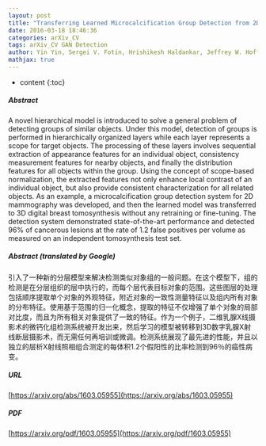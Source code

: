 ```yaml
---
layout: post
title: "Transferring Learned Microcalcification Group Detection from 2D Mammography to 3D Digital Breast Tomosynthesis Using a Hierarchical Model and Scope-based Normalization Features"
date: 2016-03-18 18:46:36
categories: arXiv_CV
tags: arXiv_CV GAN Detection
author: Yin Yin, Sergei V. Fotin, Hrishikesh Haldankar, Jeffrey W. Hoffmeister, Senthil Periaswamy
mathjax: true
---
```


* content
{:toc}

##### Abstract
A novel hierarchical model is introduced to solve a general problem of detecting groups of similar objects. Under this model, detection of groups is performed in hierarchically organized layers while each layer represents a scope for target objects. The processing of these layers involves sequential extraction of appearance features for an individual object, consistency measurement features for nearby objects, and finally the distribution features for all objects within the group. Using the concept of scope-based normalization, the extracted features not only enhance local contrast of an individual object, but also provide consistent characterization for all related objects. As an example, a microcalcification group detection system for 2D mammography was developed, and then the learned model was transferred to 3D digital breast tomosynthesis without any retraining or fine-tuning. The detection system demonstrated state-of-the-art performance and detected 96% of cancerous lesions at the rate of 1.2 false positives per volume as measured on an independent tomosynthesis test set.

##### Abstract (translated by Google)
引入了一种新的分层模型来解决检测类似对象组的一般问题。在这个模型下，组的检测是在分层组织的层中执行的，而每个层代表目标对象的范围。这些图层的处理包括顺序提取单个对象的外观特征，附近对象的一致性测量特征以及组内所有对象的分布特征。使用基于范围的归一化概念，提取的特征不仅增强了单个对象的局部对比度，而且为所有相关对象提供了一致的特征。作为一个例子，二维乳腺X线摄影术的微钙化组检测系统被开发出来，然后学习的模型被转移到3D数字乳腺X射线断层摄影术，而无需任何再培训或微调。检测系统展现了最先进的性能，并且以独立的层析X射线照相组合测定的每体积1.2个假阳性的比率检测到96％的癌性病变。

##### URL
[https://arxiv.org/abs/1603.05955](https://arxiv.org/abs/1603.05955)

##### PDF
[https://arxiv.org/pdf/1603.05955](https://arxiv.org/pdf/1603.05955)

